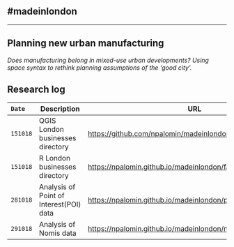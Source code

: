 ## #madeinlondon
---
## Planning new urban manufacturing

*Does manufacturing belong in mixed-use urban developments? Using
space syntax to rethink planning assumptions of the ‘good city'.*

## Research log

|`Date`|Description|URL|
|:---|---|---|
|`151018`|QGIS London businesses directory|https://github.com/npalomin/madeinlondon/blob/master/AUX.md |
|`151018`|R London businesses directory|https://npalomin.github.io/madeinlondon/fame.html  |
|`281018`|Analysis of Point of Interest(POI) data|https://npalomin.github.io/madeinlondon/poi.html |
|`291018`|Analysis of Nomis data|https://npalomin.github.io/madeinlondon/nomis.html  |



